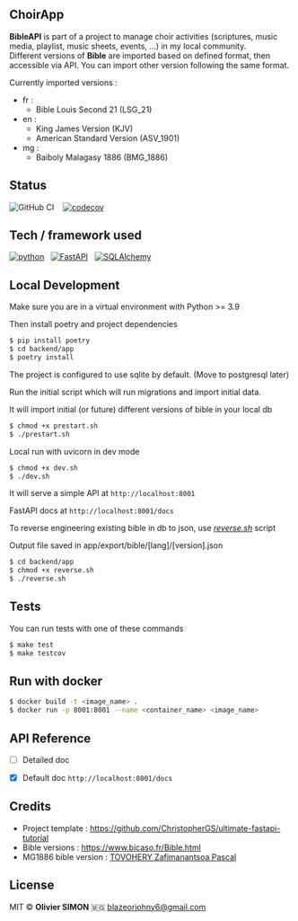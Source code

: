 ## ChoirApp

<b>BibleAPI</b> is part of a project to manage choir activities (scriptures, music media, playlist, music sheets, events, ...) in my local community.<br/>
Different versions of **Bible** are imported based on defined format, then accessible via API.
You can import other version following the same format.

Currently imported versions :
- fr :
    - Bible Louis Second 21 (LSG_21)
- en :
    - King James Version (KJV)
    - American Standard Version (ASV_1901)
- mg :
    - Baiboly Malagasy 1886 (BMG_1886)


## Status
![GitHub CI](https://github.com/rablazy/choir_app/actions/workflows/ci.yml/badge.svg) &nbsp;&nbsp;
[![codecov](https://codecov.io/github/rablazy/choir_app/graph/badge.svg?token=C904Q2B037)](https://codecov.io/github/rablazy/choir_app)


## Tech / framework used

[![python](https://img.shields.io/badge/Python-3.9-3776AB.svg?style=flat&logo=python&logoColor=white)](https://www.python.org)&nbsp;&nbsp;
[![FastAPI](https://img.shields.io/badge/FastAPI-0.115.0-009688.svg?style=flat&logo=FastAPI&logoColor=white)](https://fastapi.tiangolo.com)&nbsp;&nbsp;
[![SQLAlchemy](https://img.shields.io/badge/SQLAlchemy-306998?logo=python&logoColor=white)](https://www.sqlachemy.org/)


## Local Development

Make sure you are in a virtual environment with Python >= 3.9

Then install poetry and project dependencies
```bash
$ pip install poetry
$ cd backend/app
$ poetry install
```

The project is configured to use sqlite by default.
(Move to postgresql later)

Run the initial script which will run migrations and import initial data.

It will import initial (or future) different versions of bible in your local db

```bash
$ chmod +x prestart.sh
$ ./prestart.sh
```

Local run with uvicorn in dev mode
```bash
$ chmod +x dev.sh
$ ./dev.sh
```

It will serve a simple API at `http://localhost:8001`

FastAPI docs at `http://localhost:8001/docs`

To reverse engineering existing bible in db to json, use <ins></ind></in>*reverse.sh*</ins> script

Output file saved in app/export/bible/[lang]/[version].json

```bash
$ cd backend/app
$ chmod +x reverse.sh
$ ./reverse.sh
```

## Tests

You can run tests with one of these commands
```bash
$ make test
$ make testcov
```

## Run with docker

```bash
$ docker build -t <image_name> .
$ docker run -p 8001:8001 --name <container_name> <image_name>
```

## API Reference

- [ ] Detailed doc
- [x] Default doc  `http://localhost:8001/docs`


## Credits

- Project template : <ins>https://github.com/ChristopherGS/ultimate-fastapi-tutorial</ins>
- Bible versions :  <ins>https://www.bicaso.fr/Bible.html</ins>
- MG1886 bible version : <ins>TOVOHERY Zafimanantsoa Pascal</ins>


## License
MIT © <b>Olivier SIMON</b> 🇲🇬 [blazeorjohny6\@gmail.com](mailto:blazeorjohny6@gmail.com)